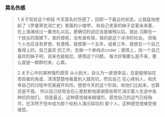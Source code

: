 ### 莫名伤感


 >1.关于现状这个桥段
     今天莫名的伤感了，回顾一下最近的状态，让我猛地想起了《罗曼蒂克消亡史》里面的小喽啰，
 和自己老家的妹子定着亲来着，在上海滩经过一番洗礼以后，更确切的说应该是摧残以后，就此
 沉醉在一个妓女的围裙下。谁的错呢，没有谁有错，错的是这个冰冷的社会。
     但每个人也应该有梦想，有激情，我想第一个五年，或者三年，我想去一个自己看得上的，自己喜欢
 的工作，去做一个单纯点coder；感情上，找一个自己喜欢的妹子吧，说来也是尴尬，感情这个问题，
 每次好像要么是不来，要么就是一群群的来，心累。
 
 
 >2.关于心中的某种强烈感受
      从小到大，自认为一直很幸运，总是能够站在旁观者的角度，清清楚楚地看着别人踏完坑，然后自己
	在心疼别人，和庆幸自己的过程中完美避开风险，想想今天的这个阶段，和他们比起来，也算还是不错。
	所以自己经常会在心里默默地感谢那些帮忙演示着人生途中各种坑的他们。
			但是最近，这种感觉越来越强烈，感觉自己的运气已经殆尽，在浑然不觉中成为那个给别人演示踩坑的
	那个人，这种感觉很难受很难受。
 
 
 
 
